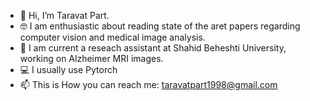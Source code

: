 - :raising_hand: Hi, I’m Taravat Part.
- :nerd_face:	 I am enthusiastic about reading state of the aret papers regarding computer vision and medical image analysis.
- :monocle_face: I am current a reseach assistant at Shahid Beheshti University, working on Alzheimer MRI images.
- :computer:	I usually use Pytorch
- 📫 This is How you can reach me: taravatpart1998@gmail.com

